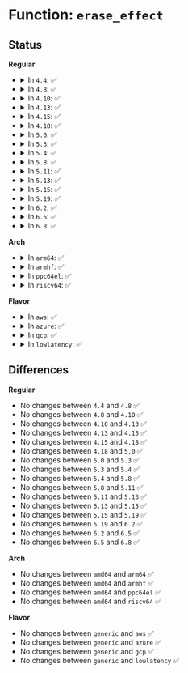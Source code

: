 # Function: <code>erase_effect</code>

## Status
<b>Regular</b>
<ul>
<li>
<details>
<summary>In <code>4.4</code>: ✅</summary>

```c
int erase_effect(struct input_dev *dev, int effect_id, struct file *file);
```

**Collision:** Unique Static

**Inline:** No

**Transformation:** False

**Instances:**

```
In drivers/input/ff-core.c (ffffffff8166b300)
Location: drivers/input/ff-core.c:184
Inline: False
Direct callers:
  - drivers/input/ff-core.c:input_ff_erase
  - drivers/input/ff-core.c:flush_effects
```
**Symbols:**

```
ffffffff8166b300-ffffffff8166b3f2: erase_effect (STB_LOCAL)
```
</details>
</li>
<li>
<details>
<summary>In <code>4.8</code>: ✅</summary>

```c
int erase_effect(struct input_dev *dev, int effect_id, struct file *file);
```

**Collision:** Unique Static

**Inline:** No

**Transformation:** False

**Instances:**

```
In drivers/input/ff-core.c (ffffffff816cb5d0)
Location: drivers/input/ff-core.c:184
Inline: False
Direct callers:
  - drivers/input/ff-core.c:flush_effects
  - drivers/input/ff-core.c:input_ff_erase
```
**Symbols:**

```
ffffffff816cb5d0-ffffffff816cb6bd: erase_effect (STB_LOCAL)
```
</details>
</li>
<li>
<details>
<summary>In <code>4.10</code>: ✅</summary>

```c
int erase_effect(struct input_dev *dev, int effect_id, struct file *file);
```

**Collision:** Unique Static

**Inline:** No

**Transformation:** False

**Instances:**

```
In drivers/input/ff-core.c (ffffffff816f9580)
Location: drivers/input/ff-core.c:184
Inline: False
Direct callers:
  - drivers/input/ff-core.c:flush_effects
  - drivers/input/ff-core.c:input_ff_erase
```
**Symbols:**

```
ffffffff816f9580-ffffffff816f9664: erase_effect (STB_LOCAL)
```
</details>
</li>
<li>
<details>
<summary>In <code>4.13</code>: ✅</summary>

```c
int erase_effect(struct input_dev *dev, int effect_id, struct file *file);
```

**Collision:** Unique Static

**Inline:** No

**Transformation:** False

**Instances:**

```
In drivers/input/ff-core.c (ffffffff8170f0d0)
Location: drivers/input/ff-core.c:184
Inline: False
Direct callers:
  - drivers/input/ff-core.c:flush_effects
  - drivers/input/ff-core.c:input_ff_erase
```
**Symbols:**

```
ffffffff8170f0d0-ffffffff8170f1ba: erase_effect (STB_LOCAL)
```
</details>
</li>
<li>
<details>
<summary>In <code>4.15</code>: ✅</summary>

```c
int erase_effect(struct input_dev *dev, int effect_id, struct file *file);
```

**Collision:** Unique Static

**Inline:** No

**Transformation:** False

**Instances:**

```
In drivers/input/ff-core.c (ffffffff81780320)
Location: drivers/input/ff-core.c:184
Inline: False
Direct callers:
  - drivers/input/ff-core.c:input_ff_flush
  - drivers/input/ff-core.c:input_ff_erase
```
**Symbols:**

```
ffffffff81780320-ffffffff81780412: erase_effect (STB_LOCAL)
```
</details>
</li>
<li>
<details>
<summary>In <code>4.18</code>: ✅</summary>

```c
int erase_effect(struct input_dev *dev, int effect_id, struct file *file);
```

**Collision:** Unique Static

**Inline:** No

**Transformation:** False

**Instances:**

```
In drivers/input/ff-core.c (ffffffff817c1420)
Location: drivers/input/ff-core.c:184
Inline: False
Direct callers:
  - drivers/input/ff-core.c:input_ff_flush
  - drivers/input/ff-core.c:input_ff_erase
```
**Symbols:**

```
ffffffff817c1420-ffffffff817c1519: erase_effect (STB_LOCAL)
```
</details>
</li>
<li>
<details>
<summary>In <code>5.0</code>: ✅</summary>

```c
int erase_effect(struct input_dev *dev, int effect_id, struct file *file);
```

**Collision:** Unique Static

**Inline:** No

**Transformation:** False

**Instances:**

```
In drivers/input/ff-core.c (ffffffff817e8910)
Location: drivers/input/ff-core.c:184
Inline: False
Direct callers:
  - drivers/input/ff-core.c:input_ff_flush
  - drivers/input/ff-core.c:input_ff_erase
```
**Symbols:**

```
ffffffff817e8910-ffffffff817e8a09: erase_effect (STB_LOCAL)
```
</details>
</li>
<li>
<details>
<summary>In <code>5.3</code>: ✅</summary>

```c
int erase_effect(struct input_dev *dev, int effect_id, struct file *file);
```

**Collision:** Unique Static

**Inline:** No

**Transformation:** False

**Instances:**

```
In drivers/input/ff-core.c (ffffffff818292c0)
Location: drivers/input/ff-core.c:172
Inline: False
Direct callers:
  - drivers/input/ff-core.c:input_ff_flush
  - drivers/input/ff-core.c:input_ff_erase
```
**Symbols:**

```
ffffffff818292c0-ffffffff818293bd: erase_effect (STB_LOCAL)
```
</details>
</li>
<li>
<details>
<summary>In <code>5.4</code>: ✅</summary>

```c
int erase_effect(struct input_dev *dev, int effect_id, struct file *file);
```

**Collision:** Unique Static

**Inline:** No

**Transformation:** False

**Instances:**

```
In drivers/input/ff-core.c (ffffffff8185ac50)
Location: drivers/input/ff-core.c:172
Inline: False
Direct callers:
  - drivers/input/ff-core.c:input_ff_flush
  - drivers/input/ff-core.c:input_ff_erase
```
**Symbols:**

```
ffffffff8185ac50-ffffffff8185ad4d: erase_effect (STB_LOCAL)
```
</details>
</li>
<li>
<details>
<summary>In <code>5.8</code>: ✅</summary>

```c
int erase_effect(struct input_dev *dev, int effect_id, struct file *file);
```

**Collision:** Unique Static

**Inline:** No

**Transformation:** False

**Instances:**

```
In drivers/input/ff-core.c (ffffffff8192d7b0)
Location: drivers/input/ff-core.c:172
Inline: False
Direct callers:
  - drivers/input/ff-core.c:input_ff_flush
  - drivers/input/ff-core.c:input_ff_erase
```
**Symbols:**

```
ffffffff8192d7b0-ffffffff8192d8b5: erase_effect (STB_LOCAL)
```
</details>
</li>
<li>
<details>
<summary>In <code>5.11</code>: ✅</summary>

```c
int erase_effect(struct input_dev *dev, int effect_id, struct file *file);
```

**Collision:** Unique Static

**Inline:** No

**Transformation:** False

**Instances:**

```
In drivers/input/ff-core.c (ffffffff81934b80)
Location: drivers/input/ff-core.c:172
Inline: False
Direct callers:
  - drivers/input/ff-core.c:input_ff_flush
  - drivers/input/ff-core.c:input_ff_erase
```
**Symbols:**

```
ffffffff81934b80-ffffffff81934c85: erase_effect (STB_LOCAL)
```
</details>
</li>
<li>
<details>
<summary>In <code>5.13</code>: ✅</summary>

```c
int erase_effect(struct input_dev *dev, int effect_id, struct file *file);
```

**Collision:** Unique Static

**Inline:** No

**Transformation:** False

**Instances:**

```
In drivers/input/ff-core.c (ffffffff81917ec0)
Location: drivers/input/ff-core.c:172
Inline: False
Direct callers:
  - drivers/input/ff-core.c:input_ff_flush
  - drivers/input/ff-core.c:input_ff_erase
```
**Symbols:**

```
ffffffff81917ec0-ffffffff81917fbf: erase_effect (STB_LOCAL)
```
</details>
</li>
<li>
<details>
<summary>In <code>5.15</code>: ✅</summary>

```c
int erase_effect(struct input_dev *dev, int effect_id, struct file *file);
```

**Collision:** Unique Static

**Inline:** No

**Transformation:** False

**Instances:**

```
In drivers/input/ff-core.c (ffffffff819ba130)
Location: drivers/input/ff-core.c:172
Inline: False
Direct callers:
  - drivers/input/ff-core.c:input_ff_flush
  - drivers/input/ff-core.c:input_ff_erase
```
**Symbols:**

```
ffffffff819ba130-ffffffff819ba22f: erase_effect (STB_LOCAL)
```
</details>
</li>
<li>
<details>
<summary>In <code>5.19</code>: ✅</summary>

```c
int erase_effect(struct input_dev *dev, int effect_id, struct file *file);
```

**Collision:** Unique Static

**Inline:** No

**Transformation:** False

**Instances:**

```
In drivers/input/ff-core.c (ffffffff81b1a140)
Location: drivers/input/ff-core.c:172
Inline: False
Direct callers:
  - drivers/input/ff-core.c:input_ff_flush
  - drivers/input/ff-core.c:input_ff_erase
```
**Symbols:**

```
ffffffff81b1a140-ffffffff81b1a22e: erase_effect (STB_LOCAL)
```
</details>
</li>
<li>
<details>
<summary>In <code>6.2</code>: ✅</summary>

```c
int erase_effect(struct input_dev *dev, int effect_id, struct file *file);
```

**Collision:** Unique Static

**Inline:** No

**Transformation:** False

**Instances:**

```
In drivers/input/ff-core.c (ffffffff81cabde0)
Location: drivers/input/ff-core.c:169
Inline: False
Direct callers:
  - drivers/input/ff-core.c:input_ff_flush
  - drivers/input/ff-core.c:input_ff_erase
```
**Symbols:**

```
ffffffff81cabde0-ffffffff81cabece: erase_effect (STB_LOCAL)
```
</details>
</li>
<li>
<details>
<summary>In <code>6.5</code>: ✅</summary>

```c
int erase_effect(struct input_dev *dev, int effect_id, struct file *file);
```

**Collision:** Unique Static

**Inline:** No

**Transformation:** False

**Instances:**

```
In drivers/input/ff-core.c (ffffffff81d133c0)
Location: drivers/input/ff-core.c:169
Inline: False
Direct callers:
  - drivers/input/ff-core.c:input_ff_flush
  - drivers/input/ff-core.c:input_ff_erase
```
**Symbols:**

```
ffffffff81d133c0-ffffffff81d134b0: erase_effect (STB_LOCAL)
```
</details>
</li>
<li>
<details>
<summary>In <code>6.8</code>: ✅</summary>

```c
int erase_effect(struct input_dev *dev, int effect_id, struct file *file);
```

**Collision:** Unique Static

**Inline:** No

**Transformation:** False

**Instances:**

```
In drivers/input/ff-core.c (ffffffff81dc8ff0)
Location: drivers/input/ff-core.c:169
Inline: False
Direct callers:
  - drivers/input/ff-core.c:input_ff_flush
  - drivers/input/ff-core.c:input_ff_erase
```
**Symbols:**

```
ffffffff81dc8ff0-ffffffff81dc90e0: erase_effect (STB_LOCAL)
```
</details>
</li>
</ul>
<b>Arch</b>
<ul>
<li>
<details>
<summary>In <code>arm64</code>: ✅</summary>

```c
int erase_effect(struct input_dev *dev, int effect_id, struct file *file);
```

**Collision:** Unique Static

**Inline:** No

**Transformation:** False

**Instances:**

```
In drivers/input/ff-core.c (ffff800010a9afc0)
Location: drivers/input/ff-core.c:172
Inline: False
Direct callers:
  - drivers/input/ff-core.c:input_ff_flush
  - drivers/input/ff-core.c:input_ff_erase
```
**Symbols:**

```
ffff800010a9afc0-ffff800010a9b178: erase_effect (STB_LOCAL)
```
</details>
</li>
<li>
<details>
<summary>In <code>armhf</code>: ✅</summary>

```c
int erase_effect(struct input_dev *dev, int effect_id, struct file *file);
```

**Collision:** Unique Static

**Inline:** No

**Transformation:** False

**Instances:**

```
In drivers/input/ff-core.c (c0b7c548)
Location: drivers/input/ff-core.c:172
Inline: False
Direct callers:
  - drivers/input/ff-core.c:input_ff_flush
  - drivers/input/ff-core.c:input_ff_erase
```
**Symbols:**

```
c0b7c548-c0b7c64c: erase_effect (STB_LOCAL)
```
</details>
</li>
<li>
<details>
<summary>In <code>ppc64el</code>: ✅</summary>

```c
int erase_effect(struct input_dev *dev, int effect_id, struct file *file);
```

**Collision:** Unique Static

**Inline:** No

**Transformation:** False

**Instances:**

```
In drivers/input/ff-core.c (c000000000b7b230)
Location: drivers/input/ff-core.c:172
Inline: False
Direct callers:
  - drivers/input/ff-core.c:input_ff_flush
  - drivers/input/ff-core.c:input_ff_erase
```
**Symbols:**

```
c000000000b7b230-c000000000b7b428: erase_effect (STB_LOCAL)
```
</details>
</li>
<li>
<details>
<summary>In <code>riscv64</code>: ✅</summary>

```c
int erase_effect(struct input_dev *dev, int effect_id, struct file *file);
```

**Collision:** Unique Static

**Inline:** No

**Transformation:** False

**Instances:**

```
In drivers/input/ff-core.c (ffffffe0006ab7aa)
Location: drivers/input/ff-core.c:172
Inline: False
Direct callers:
  - drivers/input/ff-core.c:input_ff_flush
  - drivers/input/ff-core.c:input_ff_erase
```
**Symbols:**

```
ffffffe0006ab7aa-ffffffe0006ab8d0: erase_effect (STB_LOCAL)
```
</details>
</li>
</ul>
<b>Flavor</b>
<ul>
<li>
<details>
<summary>In <code>aws</code>: ✅</summary>

```c
int erase_effect(struct input_dev *dev, int effect_id, struct file *file);
```

**Collision:** Unique Static

**Inline:** No

**Transformation:** False

**Instances:**

```
In drivers/input/ff-core.c (ffffffff8180fc60)
Location: drivers/input/ff-core.c:172
Inline: False
Direct callers:
  - drivers/input/ff-core.c:input_ff_flush
  - drivers/input/ff-core.c:input_ff_erase
```
**Symbols:**

```
ffffffff8180fc60-ffffffff8180fd5d: erase_effect (STB_LOCAL)
```
</details>
</li>
<li>
<details>
<summary>In <code>azure</code>: ✅</summary>

```c
int erase_effect(struct input_dev *dev, int effect_id, struct file *file);
```

**Collision:** Unique Static

**Inline:** No

**Transformation:** False

**Instances:**

```
In drivers/input/ff-core.c (ffffffff817d73b0)
Location: drivers/input/ff-core.c:172
Inline: False
Direct callers:
  - drivers/input/ff-core.c:input_ff_flush
  - drivers/input/ff-core.c:input_ff_erase
```
**Symbols:**

```
ffffffff817d73b0-ffffffff817d74a1: erase_effect (STB_LOCAL)
```
</details>
</li>
<li>
<details>
<summary>In <code>gcp</code>: ✅</summary>

```c
int erase_effect(struct input_dev *dev, int effect_id, struct file *file);
```

**Collision:** Unique Static

**Inline:** No

**Transformation:** False

**Instances:**

```
In drivers/input/ff-core.c (ffffffff8184ede0)
Location: drivers/input/ff-core.c:172
Inline: False
Direct callers:
  - drivers/input/ff-core.c:input_ff_flush
  - drivers/input/ff-core.c:input_ff_erase
```
**Symbols:**

```
ffffffff8184ede0-ffffffff8184eedd: erase_effect (STB_LOCAL)
```
</details>
</li>
<li>
<details>
<summary>In <code>lowlatency</code>: ✅</summary>

```c
int erase_effect(struct input_dev *dev, int effect_id, struct file *file);
```

**Collision:** Unique Static

**Inline:** No

**Transformation:** False

**Instances:**

```
In drivers/input/ff-core.c (ffffffff81869be0)
Location: drivers/input/ff-core.c:172
Inline: False
Direct callers:
  - drivers/input/ff-core.c:input_ff_flush
  - drivers/input/ff-core.c:input_ff_erase
```
**Symbols:**

```
ffffffff81869be0-ffffffff81869cce: erase_effect (STB_LOCAL)
```
</details>
</li>
</ul>

## Differences
<b>Regular</b>
<ul>
<li>
No changes between <code>4.4</code> and <code>4.8</code> ✅
</li>
<li>
No changes between <code>4.8</code> and <code>4.10</code> ✅
</li>
<li>
No changes between <code>4.10</code> and <code>4.13</code> ✅
</li>
<li>
No changes between <code>4.13</code> and <code>4.15</code> ✅
</li>
<li>
No changes between <code>4.15</code> and <code>4.18</code> ✅
</li>
<li>
No changes between <code>4.18</code> and <code>5.0</code> ✅
</li>
<li>
No changes between <code>5.0</code> and <code>5.3</code> ✅
</li>
<li>
No changes between <code>5.3</code> and <code>5.4</code> ✅
</li>
<li>
No changes between <code>5.4</code> and <code>5.8</code> ✅
</li>
<li>
No changes between <code>5.8</code> and <code>5.11</code> ✅
</li>
<li>
No changes between <code>5.11</code> and <code>5.13</code> ✅
</li>
<li>
No changes between <code>5.13</code> and <code>5.15</code> ✅
</li>
<li>
No changes between <code>5.15</code> and <code>5.19</code> ✅
</li>
<li>
No changes between <code>5.19</code> and <code>6.2</code> ✅
</li>
<li>
No changes between <code>6.2</code> and <code>6.5</code> ✅
</li>
<li>
No changes between <code>6.5</code> and <code>6.8</code> ✅
</li>
</ul>
<b>Arch</b>
<ul>
<li>
No changes between <code>amd64</code> and <code>arm64</code> ✅
</li>
<li>
No changes between <code>amd64</code> and <code>armhf</code> ✅
</li>
<li>
No changes between <code>amd64</code> and <code>ppc64el</code> ✅
</li>
<li>
No changes between <code>amd64</code> and <code>riscv64</code> ✅
</li>
</ul>
<b>Flavor</b>
<ul>
<li>
No changes between <code>generic</code> and <code>aws</code> ✅
</li>
<li>
No changes between <code>generic</code> and <code>azure</code> ✅
</li>
<li>
No changes between <code>generic</code> and <code>gcp</code> ✅
</li>
<li>
No changes between <code>generic</code> and <code>lowlatency</code> ✅
</li>
</ul>
